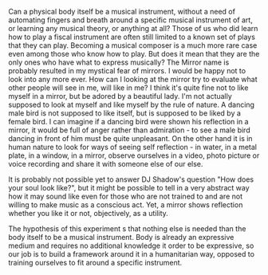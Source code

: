 Can a physical body itself be a musical instrument, without a need of automating fingers and breath around a specific musical instrument of art, or learning any musical theory, or anything at all?
Those of us who did learn how to play a fiscal instrument are often still limited to a known set of plays that they can play.
Becoming a musical composer is a much more rare case even among those who know how to play. But does it mean that they are the only ones who have what to express musically?
The Mirror name is probably resulted in my mystical fear of mirrors. I would be happy not to look into any more ever.
How can I looking at the mirror try to evaluate what other people will see in me, will like in me?
I think it's quite fine not to like myself in a mirror,  but be adored by a beautiful lady.
I'm not actually supposed to look at myself and like myself by the rule of nature.
A dancing male bird is not supposed to like itself, but is supposed to be liked by a female bird.
I can imagine if a dancing bird were shown his reflection in a mirror, it would be full of anger rather than admiration - to see a male bird dancing in front of him must be quite unpleasant.
On the other hand it is in human nature to look for ways of seeing self reflection - in water, in a metal plate, in a window, in a mirror, observe ourselves in a video, photo picture or voice recording and share it with someone else of our else.

It is probably not possible yet to answer DJ Shadow's question "How does your soul look like?", but it might be possible to tell in a very abstract way how it may sound like even for those who are not trained to and are not willing to make music as a conscious act. Yet, a mirror shows reflection whether you like it or not, objectively, as a utility.

The hypothesis of this experiment s that nothing else is needed than the body itself to be a musical instrument. Body is already an expressive medium and requires no additional knowledge it order to be expressive, so our job is to build a framework around it in a humanitarian way, opposed to training ourselves to fit around a specific instrument.

